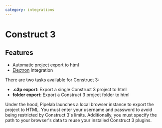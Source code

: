 ```yaml
---
category: integrations
---
```


# Construct 3

## Features
- Automatic project export to html
- [Electron](/guide/integrations/electron.md) Integration

There are two tasks available for Construct 3:

- **.c3p export**: Export a single Construct 3 project to html
- **folder export**: Export a Construct 3 project folder to html

Under the hood, Pipelab launches a local browser instance to export the project to HTML.
You must enter your username and password to avoid being restricted by Construct 3's limits.
Additionally, you must specify the path to your browser's data to reuse your installed Construct 3 plugins.